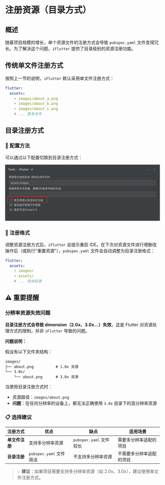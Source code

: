 # 注册资源（目录方式）

## 概述

随着项目规模的增长，单个资源文件的注册方式会导致 `pubspec.yaml` 文件变得冗长。为了解决这个问题，`iFlutter` 提供了目录级别的资源注册功能。

## 传统单文件注册方式

按照上一节的说明，`iFlutter` 默认采用单文件注册方式：

```yaml
flutter:
  assets:
    - images/about_a.png
    - images/about_b.png
    - images/about_c.png
    # ... 更多文件
```

## 目录注册方式

### 🔧 配置方法

可以通过以下配置切换到目录注册方式：

![资源注册类型配置](../../configs/fold_register.png)

### 📝 注册格式

调整资源注册方式后，`iFlutter` 会提示重启 IDE。在下次对资源文件进行增删改操作后（或执行"重置资源"），`pubspec.yaml` 文件会自动调整为目录注册格式：

```yaml
flutter:
  assets:
    - images/
    - assets/
    # ... 其他目录
```

## ⚠️ 重要提醒

### 分辨率资源失效问题

**目录注册方式会导致 dimension（2.0x、3.0x...）失效**，这是 Flutter 对资源处理方式的限制，并非 `iFlutter` 导致的问题。

**问题说明：**

假设有以下文件夹结构：
```
images/
├── about.png          # 1.0x 资源
└── 3.0x/
    └── about.png      # 3.0x 资源
```

当使用目录注册方式时：
- 资源路径：`images/about.png`
- **问题**：在任何分辨率的设备上，都无法正确使用 `3.0x` 目录下的高分辨率资源

### 📋 选择建议

| 注册方式 | 优点 | 缺点 | 适用场景 |
|---------|------|------|---------|
| **单文件注册** | 支持多分辨率资源 | `pubspec.yaml` 文件较长 | 需要多分辨率适配的项目 |
| **目录注册** | `pubspec.yaml` 文件简洁 | 不支持多分辨率资源 | 不需要多分辨率适配的项目 |

> 💡 **建议**：如果项目需要支持多分辨率资源（如 2.0x、3.0x），建议使用单文件注册方式。
